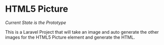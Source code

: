 # HTML5 Picture

*Current State is the Prototype*

This is a Laravel Project that will take an image and auto generate the other images for the HTML5 Picture element and generate the HTML.